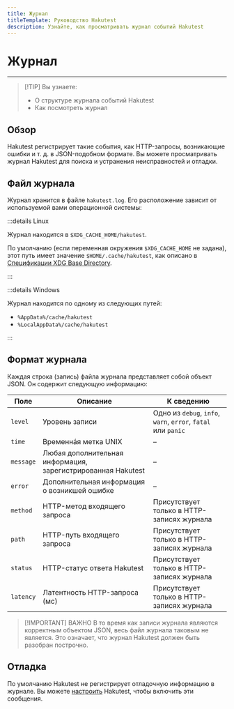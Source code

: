 ```yaml
---
title: Журнал
titleTemplate: Руководство Hakutest
description: Узнайте, как просматривать журнал событий Hakutest
---
```


# Журнал

---

> [!TIP] Вы узнаете:
>
> -   О структуре журнала событий Hakutest
> -   Как посмотреть журнал

## Обзор

Hakutest регистрирует такие события, как HTTP-запросы, возникающие ошибки и т.
д. в JSON-подобном формате. Вы можете просматривать журнал Hakutest для поиска
и устранения неисправностей и отладки.

## Файл журнала

Журнал хранится в файле `hakutest.log`. Его расположение зависит от
используемой вами операционной системы:

:::details Linux

Журнал находится в `$XDG_CACHE_HOME/hakutest`.

По умолчанию (если переменная окружения `$XDG_CACHE_HOME` не задана), этот путь
имеет значение `$HOME/.cache/hakutest`, как описано в [Спецификации XDG Base
Directory](https://specifications.freedesktop.org/basedir-spec/basedir-spec-latest.html#variables).

:::

:::details Windows

Журнал находится по одному из следующих путей:

-   `%AppData%/cache/hakutest`
-   `%LocalAppData%/cache/hakutest`

:::

## Формат журнала

Каждая строка (запись) файла журнала представляет собой объект JSON. Он
содержит следующую информацию:

| Поле      | Описание                                                     | К сведению                                                    |
| --------- | ------------------------------------------------------------ | ------------------------------------------------------------- |
| `level`   | Уровень записи                                               | Одно из `debug`, `info`, `warn`, `error`, `fatal` или `panic` |
| `time`    | Временнáя метка UNIX                                         | &ndash;                                                       |
| `message` | Любая дополнительная информация, зарегистрированная Hakutest | &ndash;                                                       |
| `error`   | Дополнительная информация о возникшей ошибке                 | &ndash;                                                       |
| `method`  | HTTP-метод входящего запроса                                 | Присутствует только в HTTP-записях журнала                    |
| `path`    | HTTP-путь входящего запроса                                  | Присутствует только в HTTP-записях журнала                    |
| `status`  | HTTP-статус ответа Hakutest                                  | Присутствует только в HTTP-записях журнала                    |
| `latency` | Латентность HTTP-запроса (мс)                                | Присутствует только в HTTP-записях журнала                    |

> [!IMPORTANT] ВАЖНО
> В то время как записи журнала являются корректным объектом JSON, весь файл
> журнала таковым не является. Это означает, что журнал Hakutest должен быть
> разобран построчно.

## Отладка

По умолчанию Hakutest не регистрирует отладочную информацию в журнале. Вы
можете [настроить](/ru/handbook/advanced/02-configuration#поля-конфигурационного-фаила)
Hakutest, чтобы включить эти сообщения.
